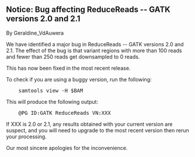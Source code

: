 ## Notice: Bug affecting ReduceReads -- GATK versions 2.0 and 2.1

By Geraldine_VdAuwera

<p>We have identified a major bug in ReduceReads -- GATK versions 2.0 and 2.1. The effect of the bug is that variant regions with more than 100 reads and fewer than 250 reads get downsampled to 0 reads.</p>

<p>This has now been fixed in the most recent release.</p>

<p>To check if you are using a buggy version, run the following:</p>

<pre class="code codeBlock" spellcheck="false">    samtools view -H $BAM
</pre>

<p>This will produce the following output:</p>

<pre class="code codeBlock" spellcheck="false">    @PG ID:GATK ReduceReads VN:XXX
</pre>

<p>If XXX is 2.0 or 2.1, any results obtained with your current version are suspect, and you will need to upgrade to the most recent version then rerun your processing.</p>

<p>Our most sincere apologies for the inconvenience.</p>
